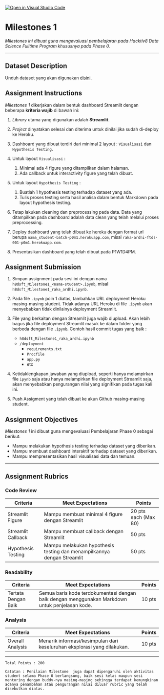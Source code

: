 [![Open in Visual Studio Code](https://classroom.github.com/assets/open-in-vscode-f059dc9a6f8d3a56e377f745f24479a46679e63a5d9fe6f495e02850cd0d8118.svg)](https://classroom.github.com/online_ide?assignment_repo_id=7271014&assignment_repo_type=AssignmentRepo)
# Milestones 1

_Milestones ini dibuat guna mengevaluasi pembelajaran pada Hacktiv8 Data Science Fulltime Program khususnya pada Phase 0._

---

## Dataset Description

Unduh dataset yang akan digunakan [disini](https://www.kaggle.com/aungpyaeap/supermarket-sales).

## Assignment Instructions

*Milestones 1* dikerjakan dalam bentuk dashboard Streamlit dengan beberapa **kriteria wajib** di bawah ini:

1. *Library* utama yang digunakan adalah **Streamlit**.

2. *Project* dinyatakan selesai dan diterima untuk dinilai jika sudah di-deploy ke Heroku.

3. Dashboard yang dibuat terdiri dari minimal 2 layout : `Visualisasi` dan `Hypothesis Testing`.

4. Untuk layout `Visualisasi` :
   1. Minimal ada 4 figure yang ditampilkan dalam halaman.
   2. Ada callback untuk interactivity figure yang telah dibuat.

5. Untuk layout `Hypothesis Testing` :
   1. Buatlah 1 hypothesis testing terhadap dataset yang ada.
   2. Tulis proses testing serta hasil analisa dalam bentuk Markdown pada layout hypothesis testing.

6. Tetap lakukan cleaning dan preprocessing pada data. Data yang ditampilkan pada dashboard adalah data clean yang telah melalui proses preprocessing.

7. Deploy dashboard yang telah dibuat ke heroku dengan format url berupa `nama_student-batch-p0m1.herokuapp.com`, misal `raka-ardhi-ftds-001-p0m1.herokuapp.com`.

8. Presentasikan dashboard yang telah dibuat pada P1W1D4PM.

## Assignment Submission

1. Simpan assignment pada sesi ini dengan nama `h8dsft_Milestone1_<nama-student>.ipynb`, misal `h8dsft_Milestone1_raka_ardhi.ipynb`.

2. Pada file `.ipynb` poin 1 diatas, tambahkan URL deployment Heroku masing-masing student. Tidak adanya URL Heroku di file `.ipynb` akan menyebabkan tidak dinilainya deployment Streamlit.

3. File yang berkaitan dengan Streamlit juga wajib diupload. Akan lebih bagus jika file deployment Streamlit masuk ke dalam folder yang berbeda dengan file `.ipynb`. Contoh hasil commit tugas yang baik : 
   * `h8dsft_Milestone1_raka_ardhi.ipynb`
   * `/deployment`
     - `requirements.txt`
     - `Procfile`
     - `app.py`
     - etc

4. Ketidaklengkapan jawaban yang diupload, seperti hanya melampirkan file `ipynb` saja atau hanya melampirkan file deployment Streamlit saja, akan menyebabkan pengurangan nilai yang signifikan pada tugas kali ini.

5. Push Assigment yang telah dibuat ke akun Github masing-masing student.

## Assignment Objectives

*Milestones 1* ini dibuat guna mengevaluasi Pembelajaran Phase 0 sebagai berikut:

- Mampu melakukan hypothesis testing terhadap dataset yang diberikan.
- Mampu membuat dashboard interaktif terhadap dataset yang diberikan.
- Mampu mempresentasikan hasil visualisasi data dan temuan.

---

## Assignment Rubrics

### Code Review

| Criteria|Meet Expectations|Points|
| --- | --- | --- |
| Streamlit Figure | Mampu membuat minimal 4 figure dengan Streamlit | 20 pts each (Max 80) |
| Streamlit Callback | Mampu membuat callback dengan Streamlit | 50 pts |
| Hypothesis Testing | Mampu melakukan hypothesis testing dan menampilkannya dengan Streamlit | 50 pts |

### Readability

| Criteria | Meet Expectations | Points|
| --- | --- | --- |
| Tertata Dengan Baik | Semua baris kode terdokumentasi dengan baik dengan menggunakan Markdown untuk penjelasan kode. | 10 pts |

### Analysis

| Criteria | Meet Expectations | Points |
| --- | --- | --- |
| Overall Analysis | Menarik informasi/kesimpulan dari keseluruhan eksplorasi yang dilakukan. | 10 pts |

---

```
Total Points : 200

Catatan : Penilaian Milestone  juga dapat dipengaruhi oleh aktivitas student selama Phase 0 berlangsung, baik sesi kelas maupun sesi mentoring dengan buddy-nya masing-masing sehingga terdapat kemungkinan adanya penambahan atau pengurangan nilai diluar rubric yang telah disebutkan diatas.
```
